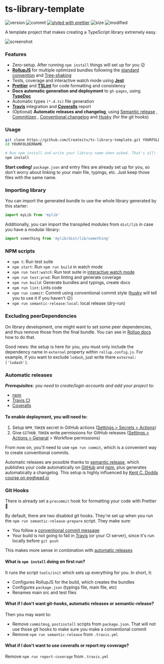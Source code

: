 # ts-library-template

![version](https://img.shields.io/github/package-json/v/Createitv/ts-library-template)
![commit](https://img.shields.io/github/commit-activity/w/Createitv/ts-library-template)
[![styled with prettier](https://img.shields.io/badge/styled_with-prettier-ff69b4.svg)](https://github.com/prettier/prettier)
![size](https://img.shields.io/github/repo-size/Createitv/ts-library-template)
![modified](https://img.shields.io/github/last-commit/Createitv/ts-library-template)

A template project that makes creating a TypeScript library extremely easy.

![screenshot](https://typora-1300715298.cos.ap-shanghai.myqcloud.com/blogpreview.png)

### Features

- Zero-setup. After running `npm install` things will set up for you :wink:
- **[RollupJS](https://rollupjs.org/)** for multiple optimized bundles following
  the [standard convention](http://2ality.com/2017/04/setting-up-multi-platform-packages.html)
  and [Tree-shaking](https://alexjoverm.github.io/2017/03/06/Tree-shaking-with-Webpack-2-TypeScript-and-Babel/)
- Tests, coverage and interactive watch mode using **[Jest](http://facebook.github.io/jest/)**
- **[Prettier](https://github.com/prettier/prettier)**
  and **[TSLint](https://palantir.github.io/tslint/)** for code formatting and consistency
- **Docs automatic generation and deployment** to `gh-pages`,
  using **[TypeDoc](http://typedoc.org/)**
- Automatic types `(*.d.ts)` file generation
- **[Travis](https://travis-ci.org)** integration and **[Coveralls](https://coveralls.io/)** report
- (Optional) **Automatic releases and changelog**,
  using [Semantic release](https://github.com/semantic-release/semantic-release)
  , [Commitizen](https://github.com/commitizen/cz-cli)
  , [Conventional changelog](https://github.com/conventional-changelog/conventional-changelog)
  and [Husky](https://github.com/typicode/husky) (for the git hooks)

### Usage

```bash
git clone https://github.com/Createitv/ts-library-template.git YOURFOLDERNAME
cd YOURFOLDERNAME

# Run npm install and write your library name when asked. That's all!
npm install
```

**Start coding!** `package.json` and entry files are already set up for you, so don't worry about
linking to your main file, typings, etc. Just keep those files with the same name.

### Importing library

You can import the generated bundle to use the whole library generated by this starter:

```javascript
import myLib from 'mylib'
```

Additionally, you can import the transpiled modules from `dist/lib` in case you have a modular
library:

```javascript
import something from 'mylib/dist/lib/something'
```

### NPM scripts

- `npm t`: Run test suite
- `npm start`: Run `npm run build` in watch mode
- `npm run test:watch`: Run test suite
  in [interactive watch mode](http://facebook.github.io/jest/docs/cli.html#watch)
- `npm run test:prod`: Run linting and generate coverage
- `npm run build`: Generate bundles and typings, create docs
- `npm run lint`: Lints code
- `npm run commit`: Commit using conventional commit
  style ([husky](https://github.com/typicode/husky) will tell you to use it if you haven't :wink:)
- `npm run semantic-release:local`: local release (dry-run) 

### Excluding peerDependencies

On library development, one might want to set some peer dependencies, and thus remove those from the
final bundle. You can see in [Rollup docs](https://rollupjs.org/#peer-dependencies) how to do that.

Good news: the setup is here for you, you must only include the dependency name in `external`
property within `rollup.config.js`. For example, if you want to exclude `lodash`, just write
there `external: ['lodash']`.

### Automatic releases

_**Prerequisites**: you need to create/login accounts and add your project to:_

- [npm](https://www.npmjs.com/)
- [Travis CI](https://travis-ci.org)
- [Coveralls](https://coveralls.io)

#### To enable deployment, you will need to:

1. Setup `NPM_TOKEN` secret in GitHub
   actions ([Settings > Secrets > Actions](https://github.com/gjuchault/typescript-service-starter/settings/secrets/actions))
2. Give `GITHUB_TOKEN` write permissions for GitHub
   releases ([Settings > Actions > General](https://github.com/gjuchault/typescript-service-starter/settings/actions) >
   Workflow permissions)

From now on, you'll need to use `npm run commit`, which is a convenient way to create conventional
commits.

Automatic releases are possible thanks
to [semantic release](https://github.com/semantic-release/semantic-release), which publishes your
code automatically on [GitHub](https://github.com/) and [npm](https://www.npmjs.com/), plus
generates automatically a changelog. This setup is highly influenced
by [Kent C. Dodds course on egghead.io](https://egghead.io/courses/how-to-write-an-open-source-javascript-library)

### Git Hooks

There is already set a `precommit` hook for formatting your code with Prettier :nail_care:

By default, there are two disabled git hooks. They're set up when you run
the `npm run semantic-release-prepare` script. They make sure:

- You follow
  a [conventional commit message](https://github.com/conventional-changelog/conventional-changelog)
- Your build is not going to fail in [Travis](https://travis-ci.org) (or your CI server), since it's
  run locally before `git push`

This makes more sense in combination with [automatic releases](#automatic-releases)

#### What is `npm install` doing on first run?

It runs the script `tools/init` which sets up everything for you. In short, it:

- Configures RollupJS for the build, which creates the bundles
- Configures `package.json` (typings file, main file, etc)
- Renames main src and test files

#### What if I don't want git-hooks, automatic releases or semantic-release?

Then you may want to:

- Remove `commitmsg`, `postinstall` scripts from `package.json`. That will not use those git hooks
  to make sure you make a conventional commit
- Remove `npm run semantic-release` from `.travis.yml`

#### What if I don't want to use coveralls or report my coverage?

Remove `npm run report-coverage` from `.travis.yml`

